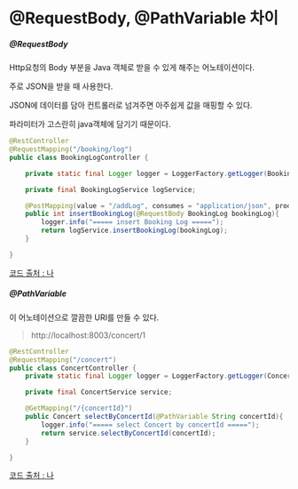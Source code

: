 # @RequestBody, @PathVariable 차이



##### @RequestBody

Http요청의 Body 부분을 Java 객체로 받을 수 있게 해주는 어노테이션이다.

주로 JSON을 받을 때 사용한다.

JSON에 데이터를 담아 컨트롤러로 넘겨주면 아주쉽게 값을 매핑할 수 있다.

파라미터가 고스란히 java객체에 담기기 때문이다.

```java
@RestController
@RequestMapping("/booking/log")
public class BookingLogController {

    private static final Logger logger = LoggerFactory.getLogger(BookingLogController.class);

    private final BookingLogService logService;

    @PostMapping(value = "/addLog", consumes = "application/json", produces = "application/json")
    public int insertBookingLog(@RequestBody BookingLog bookingLog){
        logger.info("===== insert Booking Log =====");
        return logService.insertBookingLog(bookingLog);
    }

}
```

[코드 출처 : 나](https://github.com/oheong/uplus_intern_project/blob/main/BookingIF/src/main/java/com/uplus/bookingif/controller/BookingLogController.java)



##### @PathVariable

이 어노테이션으로 깔끔한 URI를 만들 수 있다.

> http://localhost:8003/concert/1



```java
@RestController
@RequestMapping("/concert")
public class ConcertController {
    private static final Logger logger = LoggerFactory.getLogger(ConcertController.class);

    private final ConcertService service;

    @GetMapping("/{concertId}")
    public Concert selectByConcertId(@PathVariable String concertId){
        logger.info("===== select Concert by concertId =====");
        return service.selectByConcertId(concertId);
    }

}
```

[코드 출처 : 나](https://github.com/oheong/uplus_intern_project/blob/main/ConcertIF/src/main/java/com/uplus/concertif/controller/ConcertController.java)




